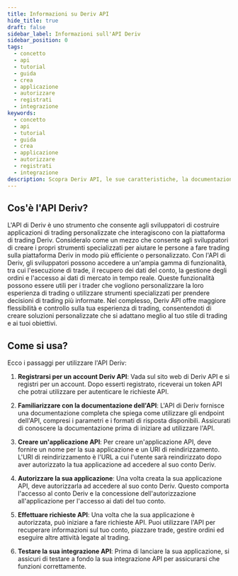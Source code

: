 ```yaml
---
title: Informazioni su Deriv API
hide_title: true
draft: false
sidebar_label: Informazioni sull'API Deriv
sidebar_position: 0
tags:
  - concetto
  - api
  - tutorial
  - guida
  - crea
  - applicazione
  - autorizzare
  - registrati
  - integrazione
keywords:
  - concetto
  - api
  - tutorial
  - guida
  - crea
  - applicazione
  - autorizzare
  - registrati
  - integrazione
description: Scopra Deriv API, le sue caratteristiche, la documentazione API con esempi di codice e come utilizzarla per costruire la sua app di trading.
---
```


## Cos'è l'API Deriv?

L'API di Deriv è uno strumento che consente agli sviluppatori di costruire applicazioni di trading personalizzate che interagiscono con la piattaforma di trading Deriv. Consideralo come un mezzo che consente agli sviluppatori di creare i propri strumenti specializzati per aiutare le persone a fare trading sulla piattaforma Deriv in modo più efficiente o personalizzato. Con l'API di Deriv, gli sviluppatori possono accedere a un'ampia gamma di funzionalità, tra cui l'esecuzione di trade, il recupero dei dati del conto, la gestione degli ordini e l'accesso ai dati di mercato in tempo reale. Queste funzionalità possono essere utili per i trader che vogliono personalizzare la loro esperienza di trading o utilizzare strumenti specializzati per prendere decisioni di trading più informate. Nel complesso, Deriv API offre maggiore flessibilità e controllo sulla tua esperienza di trading, consentendoti di creare soluzioni personalizzate che si adattano meglio al tuo stile di trading e ai tuoi obiettivi.

## Come si usa?

Ecco i passaggi per utilizzare l'API Deriv:

1. **Registrarsi per un account Deriv API**: Vada sul sito web di Deriv API e si registri per un account. Dopo esserti registrato, riceverai un token API che potrai utilizzare per autenticare le richieste API.

2. **Familiarizzare con la documentazione dell'API**: L'API di Deriv fornisce una documentazione completa che spiega come utilizzare gli endpoint dell'API, compresi i parametri e i formati di risposta disponibili. Assicurati di conoscere la documentazione prima di iniziare ad utilizzare l'API.

3. **Creare un'applicazione API**: Per creare un'applicazione API, deve fornire un nome per la sua applicazione e un URI di reindirizzamento. L'URI di reindirizzamento è l'URL a cui l'utente sarà reindirizzato dopo aver autorizzato la tua applicazione ad accedere al suo conto Deriv.

4. **Autorizzare la sua applicazione**: Una volta creata la sua applicazione API, deve autorizzarla ad accedere al suo conto Deriv. Questo comporta l'accesso al conto Deriv e la concessione dell'autorizzazione all'applicazione per l'accesso ai dati del tuo conto.

5. **Effettuare richieste API**: Una volta che la sua applicazione è autorizzata, può iniziare a fare richieste API. Puoi utilizzare l'API per recuperare informazioni sul tuo conto, piazzare trade, gestire ordini ed eseguire altre attività legate al trading.

6. **Testare la sua integrazione API**: Prima di lanciare la sua applicazione, si assicuri di testare a fondo la sua integrazione API per assicurarsi che funzioni correttamente.
